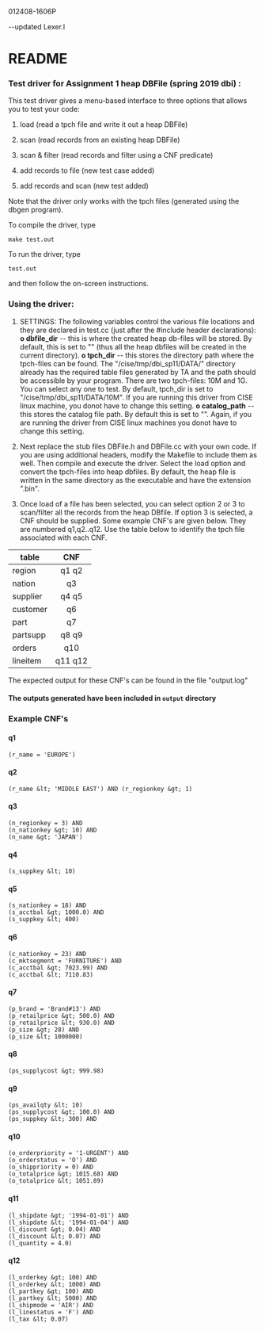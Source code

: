 012408-1606P

--updated Lexer.l

# README

### Test driver for Assignment 1 heap DBFile (spring 2019 dbi) :

This test driver gives a menu-based interface to three options that allows you to test your code:

1. load (read a tpch file and write it out a heap DBFile)

2. scan (read records from an existing heap DBFile)

3. scan & filter (read records and filter using a CNF predicate)


5.  add records to file (new test case added)
6. add records and scan (new test added)

Note that the driver only works with the tpch files (generated using the dbgen program).

To compile the driver, type

```make test.out```

To run the driver, type

```test.out```

and then follow the on-screen instructions.

### Using the driver:

1. SETTINGS: The following variables control the various file locations and they are declared in test.cc (just after the #include header declarations):
**o dbfile_dir** -- this is where the created heap db-files will be stored. By default, this is set to "" (thus all the heap dbfiles will be created in the current directory).
**o tpch_dir** -- this stores the directory path where the tpch-files can be found. The "/cise/tmp/dbi_sp11/DATA/" directory already has the required table files generated by TA and the path should be accessible by your program. There are two tpch-files: 10M and 1G. You can select any one to test. By default, tpch_dir is set to "/cise/tmp/dbi_sp11/DATA/10M". If you are running this driver from CISE linux machine, you donot have to change this setting. 
**o catalog_path** -- this stores the catalog file path. By default this is set to "". Again, if you are running the driver from CISE linux machines you donot have to change this setting.

2. Next replace the stub files DBFile.h and DBFile.cc with your own code. If you are using additional headers, modify the Makefile to include them as well. Then compile and execute the driver. Select the load option and convert the tpch-files into heap dbfiles. By default, the heap file is written in the same directory as the executable and have the extension ".bin".

3. Once load of a file has been selected, you can select option 2 or 3 to scan/filter all the records from the heap DBfile.  If option 3 is selected, a CNF should be supplied. Some example CNF's are given below. They are numbered q1,q2..q12. Use the table below to identify the tpch file associated with each CNF.


| table      | CNF     |
| -----------|:-------:|
| region     | q1 q2   |
| nation     | q3      |
| supplier   | q4 q5   |
| customer   | q6      |
| part       | q7      |
| partsupp   | q8 q9   |
| orders     | q10     |
| lineitem   | q11 q12 |


The expected output for these CNF's can be found in the file "output.log"
#### The outputs generated have been included in ```output``` directory 

### Example CNF's


#### q1

```(r_name = 'EUROPE')```

#### q2

```
(r_name &lt; 'MIDDLE EAST') AND (r_regionkey &gt; 1)
```

#### q3
```
(n_regionkey = 3) AND
(n_nationkey &gt; 10) AND
(n_name &gt; 'JAPAN')
```

#### q4
```
(s_suppkey &lt; 10)
```
#### q5
```
(s_nationkey = 18) AND
(s_acctbal &gt; 1000.0) AND
(s_suppkey &lt; 400)
```
#### q6
```
(c_nationkey = 23) AND
(c_mktsegment = 'FURNITURE') AND
(c_acctbal &gt; 7023.99) AND
(c_acctbal &lt; 7110.83)
```
#### q7
```
(p_brand = 'Brand#13') AND
(p_retailprice &gt; 500.0) AND
(p_retailprice &lt; 930.0) AND
(p_size &gt; 28) AND
(p_size &lt; 1000000)
```
#### q8
```
(ps_supplycost &gt; 999.98)
```
#### q9
```
(ps_availqty &lt; 10)
(ps_supplycost &gt; 100.0) AND
(ps_suppkey &lt; 300) AND
```
#### q10
```
(o_orderpriority = '1-URGENT') AND
(o_orderstatus = 'O') AND
(o_shippriority = 0) AND
(o_totalprice &gt; 1015.68) AND
(o_totalprice &lt; 1051.89)
```
#### q11
```
(l_shipdate &gt; '1994-01-01') AND
(l_shipdate &lt; '1994-01-04') AND
(l_discount &gt; 0.04) AND
(l_discount &lt; 0.07) AND
(l_quantity = 4.0)
```
#### q12
```
(l_orderkey &gt; 100) AND
(l_orderkey &lt; 1000) AND
(l_partkey &gt; 100) AND
(l_partkey &lt; 5000) AND
(l_shipmode = 'AIR') AND
(l_linestatus = 'F') AND
(l_tax &lt; 0.07)
```
